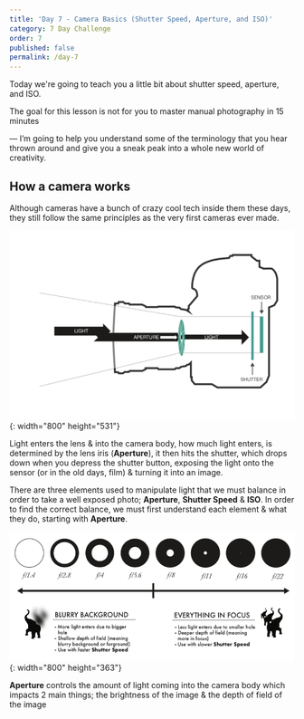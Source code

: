 ```yaml
---
title: 'Day 7 - Camera Basics (Shutter Speed, Aperture, and ISO)'
category: 7 Day Challenge
order: 7
published: false
permalink: /day-7
---
```


Today we're going to teach you a little bit about shutter speed, aperture, and ISO.

The goal for this lesson is not for you to master manual photography in 15 minutes&nbsp;

— I’m going to help you understand some of the terminology that you hear thrown around and give you a sneak peak into a whole new world of creativity.

## How a camera works

Although cameras have a bunch of crazy cool tech inside them these days, they still follow the same principles as the very first cameras ever made.

![](/uploads/screen-shot-2020-05-22-at-4-45-32-pm.png){: width="800" height="531"}

Light enters the lens & into the camera body, how much light enters, is determined by the lens iris (**Aperture**), it then hits the shutter, which drops down when you depress the shutter button, exposing the light onto the sensor (or in the old days, film) & turning it into an image.

There are three elements used to manipulate light that we must balance in order to take a well exposed photo; **Aperture**, **Shutter Speed** & **ISO**. In order to find the correct balance, we must first understand each element & what they do, starting with **Aperture**.

![](/uploads/screen-shot-2020-05-22-at-4-48-26-pm.png){: width="800" height="363"}

**Aperture** controls the amount of light coming into the camera body which impacts 2 main things; the brightness of the image & the depth of field of the image